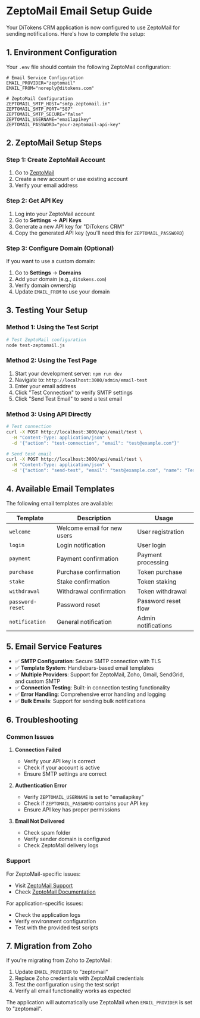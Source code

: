 # ZeptoMail Email Setup Guide

Your DiTokens CRM application is now configured to use ZeptoMail for sending notifications. Here's how to complete the setup:

## 1. Environment Configuration

Your `.env` file should contain the following ZeptoMail configuration:

```env
# Email Service Configuration
EMAIL_PROVIDER="zeptomail"
EMAIL_FROM="noreply@ditokens.com"

# ZeptoMail Configuration
ZEPTOMAIL_SMTP_HOST="smtp.zeptomail.in"
ZEPTOMAIL_SMTP_PORT="587"
ZEPTOMAIL_SMTP_SECURE="false"
ZEPTOMAIL_USERNAME="emailapikey"
ZEPTOMAIL_PASSWORD="your-zeptomail-api-key"
```

## 2. ZeptoMail Setup Steps

### Step 1: Create ZeptoMail Account
1. Go to [ZeptoMail](https://zeptomail.com)
2. Create a new account or use existing account
3. Verify your email address

### Step 2: Get API Key
1. Log into your ZeptoMail account
2. Go to **Settings** → **API Keys**
3. Generate a new API key for "DiTokens CRM"
4. Copy the generated API key (you'll need this for `ZEPTOMAIL_PASSWORD`)

### Step 3: Configure Domain (Optional)
If you want to use a custom domain:
1. Go to **Settings** → **Domains**
2. Add your domain (e.g., `ditokens.com`)
3. Verify domain ownership
4. Update `EMAIL_FROM` to use your domain

## 3. Testing Your Setup

### Method 1: Using the Test Script
```bash
# Test ZeptoMail configuration
node test-zeptomail.js
```

### Method 2: Using the Test Page
1. Start your development server: `npm run dev`
2. Navigate to: `http://localhost:3000/admin/email-test`
3. Enter your email address
4. Click "Test Connection" to verify SMTP settings
5. Click "Send Test Email" to send a test email

### Method 3: Using API Directly
```bash
# Test connection
curl -X POST http://localhost:3000/api/email/test \
  -H "Content-Type: application/json" \
  -d '{"action": "test-connection", "email": "test@example.com"}'

# Send test email
curl -X POST http://localhost:3000/api/email/test \
  -H "Content-Type: application/json" \
  -d '{"action": "send-test", "email": "test@example.com", "name": "Test User"}'
```

## 4. Available Email Templates

The following email templates are available:

| Template | Description | Usage |
|----------|-------------|-------|
| `welcome` | Welcome email for new users | User registration |
| `login` | Login notification | User login |
| `payment` | Payment confirmation | Payment processing |
| `purchase` | Purchase confirmation | Token purchase |
| `stake` | Stake confirmation | Token staking |
| `withdrawal` | Withdrawal confirmation | Token withdrawal |
| `password-reset` | Password reset | Password reset flow |
| `notification` | General notification | Admin notifications |

## 5. Email Service Features

- ✅ **SMTP Configuration**: Secure SMTP connection with TLS
- ✅ **Template System**: Handlebars-based email templates
- ✅ **Multiple Providers**: Support for ZeptoMail, Zoho, Gmail, SendGrid, and custom SMTP
- ✅ **Connection Testing**: Built-in connection testing functionality
- ✅ **Error Handling**: Comprehensive error handling and logging
- ✅ **Bulk Emails**: Support for sending bulk notifications

## 6. Troubleshooting

### Common Issues

1. **Connection Failed**
   - Verify your API key is correct
   - Check if your account is active
   - Ensure SMTP settings are correct

2. **Authentication Error**
   - Verify `ZEPTOMAIL_USERNAME` is set to "emailapikey"
   - Check if `ZEPTOMAIL_PASSWORD` contains your API key
   - Ensure API key has proper permissions

3. **Email Not Delivered**
   - Check spam folder
   - Verify sender domain is configured
   - Check ZeptoMail delivery logs

### Support

For ZeptoMail-specific issues:
- Visit [ZeptoMail Support](https://zeptomail.com/support)
- Check [ZeptoMail Documentation](https://zeptomail.com/docs)

For application-specific issues:
- Check the application logs
- Verify environment configuration
- Test with the provided test scripts

## 7. Migration from Zoho

If you're migrating from Zoho to ZeptoMail:

1. Update `EMAIL_PROVIDER` to "zeptomail"
2. Replace Zoho credentials with ZeptoMail credentials
3. Test the configuration using the test script
4. Verify all email functionality works as expected

The application will automatically use ZeptoMail when `EMAIL_PROVIDER` is set to "zeptomail".
